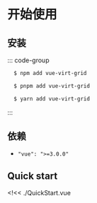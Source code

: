 # 开始使用

## 安装

::: code-group

```sh [npm]
  $ npm add vue-virt-grid
```

```sh [pnpm]
  $ pnpm add vue-virt-grid
```

```sh [yarn]
  $ yarn add vue-virt-grid
```

:::

## 依赖

- `"vue": ">=3.0.0"`

## Quick start

<!<< ./QuickStart.vue

<style>
  .vp-doc a {
    text-decoration-style: dotted;
    text-underline-offset: 4px;
  }
  .vp-doc a:hover {
    text-decoration-style: solid;
  }
</style>

<!-- ## 功能

- [基础功能](/examples/base/)
- [展开行](/examples/expand/)
- [分组](/examples/group/)
- [树形结构](/examples/tree/)
- [固定列](/examples/fixed/)
- [列宽拖拽](/examples/column/)
- [自定义索引](/examples/index-view/)
- [自定义列渲染](/examples/custom/)
- [自定义类/样式](/examples/custom-class-style/)
- [事件处理](/examples/events/)
- [template](/examples/table/)
- [合并](/examples/merge/)
- [区域选中](/examples/selection/) -->
